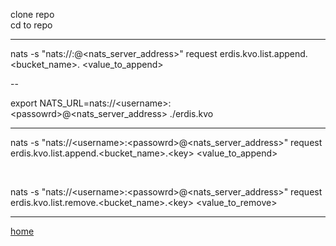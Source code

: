 clone repo <br>
cd to repo <br>

---

nats -s "nats://<username>:<passowrd>@<nats_server_address>" request erdis.kvo.list.append.<bucket_name>.<key> <value_to_append>

--

export NATS_URL=nats://\<username>:\<passowrd>@<nats_server_address> 
./erdis.kvo 

---

nats -s "nats://\<username>:\<passowrd>@<nats_server_address>" request erdis.kvo.list.append.<bucket_name>.\<key> <value_to_append>

<br>

nats -s "nats://\<username>:\<passowrd>@<nats_server_address>" request erdis.kvo.list.remove.<bucket_name>.\<key> <value_to_remove>

---

[home](https://github.com/perryngordon/erdis.kvo/tree/main)
